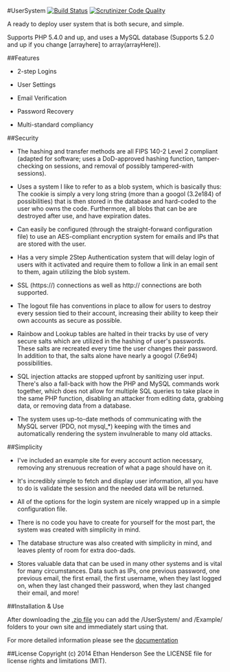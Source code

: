 #UserSystem [![Build Status](https://magnum.travis-ci.com/Zbee/UserSystem.svg?token=veGjBxpNcK87wbXFt4ee&branch=master)](https://magnum.travis-ci.com/Zbee/UserSystem) [![Scrutinizer Code Quality](https://scrutinizer-ci.com/g/Zbee/UserSystem/badges/quality-score.png?b=master&s=acaa3d81e2ba3dcb2e6c97724a02f2a2043fcac3)](https://scrutinizer-ci.com/g/Zbee/UserSystem/?branch=master)

A ready to deploy user system that is both secure, and simple.

Supports PHP 5.4.0 and up, and uses a MySQL database (Supports 5.2.0 and up if you change [arrayhere] to array(arrayHere)).

##Features

* 2-step Logins

* User Settings

* Email Verification

* Password Recovery

* Multi-standard compliancy

##Security

* The hashing and transfer methods are all FIPS 140-2 Level 2 compliant (adapted for software; uses a DoD-approved hashing function, tamper-checking on sessions, and removal of possibly tampered-with sessions).

* Uses a system I like to refer to as a blob system, which is basically thus: The cookie is simply a very long string (more than a googol (3.2e184) of possibilities) that is then stored in the database and hard-coded to the user who owns the code. Furthermore, all blobs that can be are destroyed after use, and have expiration dates.

* Can easily be configured (through the straight-forward configuration file) to use an AES-compliant encryption system for emails and IPs that are stored with the user.

* Has a very simple 2Step Authentication system that will delay login of users with it activated and require them to follow a link in an email sent to them, again utilizing the blob system.

* SSL (https://) connections as well as http:// connections are both supported.

* The logout file has conventions in place to allow for users to destroy every session tied to their account, increasing their ability to keep their own accounts as secure as possible.

* Rainbow and Lookup tables are halted in their tracks by use of very secure salts which are utilized in the hashing of user's passwords. These salts are recreated every time the user changes their password. In addition to that, the salts alone have nearly a googol (7.6e94) possibilities.

* SQL injection attacks are stopped upfront by sanitizing user input. There's also a fall-back with how the PHP and MySQL commands work together, which does not allow for multiple SQL queries to take place in the same PHP function, disabling an attacker from editing data, grabbing data, or removing data from a database.

* The system uses up-to-date methods of communicating with the MySQL server (PDO, not mysql_*) keeping with the times and automatically rendering the system invulnerable to many old attacks.

##Simplicity

* I've included an example site for every account action necessary, removing any strenuous recreation of what a page should have on it.

* It's incredibly simple to fetch and display user information, all you have to do is validate the session and the needed data will be returned.

* All of the options for the login system are nicely wrapped up in a simple configuration file.

* There is no code you have to create for yourself for the most part, the system was created with simplicity in mind.

* The database structure was also created with simplicity in mind, and leaves plenty of room for extra doo-dads.

* Stores valuable data that can be used in many other systems and is vital for many circumstances. Data such as IPs, one previous password, one previous email, the first email, the first username, when they last logged on, when they last changed their password, when they last changed their email, and more!

##Installation & Use

After downloading the [.zip file](https://github.com/Zbee/UserSystem.php/archive/master.zip) you can add the /UserSystem/ and /Example/ folders to your own site and immediately start using that.

For more detailed information please see the [documentation](https://zbee.github.io/UserSystem/documentation)

##License
Copyright (c) 2014 Ethan Henderson See the LICENSE file for license rights and limitations (MIT).
